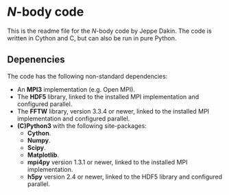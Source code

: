 *N*-body code
=============

This is the readme file for the *N*-body code by Jeppe Dakin.
The code is written in Cython and C, but can also be run in pure Python.

Depenencies
-----------
The code has the following non-standard dependencies:
- An **MPI3** implementation (e.g. Open MPI).
- The **HDF5** library, linked to the installed MPI implementation and configured parallel.
- The **FFTW** library, version 3.3.4 or newer, linked to the installed MPI implementation and configured parallel.
- **(C)Python3** with the following site-packages:
  - **Cython**.
  - **Numpy**.
  - **Scipy**.
  - **Matplotlib**.
  - **mpi4py** version 1.3.1 or newer, linked to the installed MPI implementation.
  - **h5py** version 2.4 or newer, linked to the HDF5 library and configured parallel.


